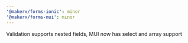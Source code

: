 ```yaml
---
'@makerx/forms-ionic': minor
'@makerx/forms-mui': minor
---
```


Validation supports nested fields, MUI now has select and array support
